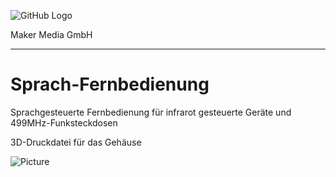 ![GitHub Logo](http://www.heise.de/make/icons/make_logo.png) 

Maker Media GmbH
***

# Sprach-Fernbedienung
Sprachgesteuerte Fernbedienung für infrarot gesteuerte Geräte und 499MHz-Funksteckdosen

3D-Druckdatei für das Gehäuse 

![Picture](https://github.com/MakeMagazinDE/Jakobsleiterchen/blob/master/IMG_0047.jpg) 
